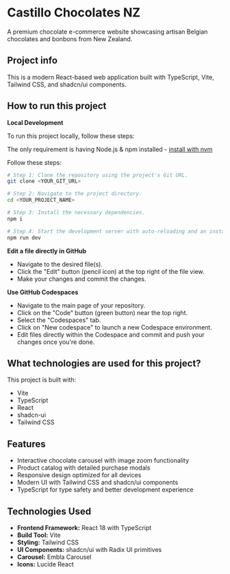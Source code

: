 # Castillo Chocolates NZ

A premium chocolate e-commerce website showcasing artisan Belgian chocolates and bonbons from New Zealand.

## Project info

This is a modern React-based web application built with TypeScript, Vite, Tailwind CSS, and shadcn/ui components.

## How to run this project

**Local Development**

To run this project locally, follow these steps:

The only requirement is having Node.js & npm installed - [install with nvm](https://github.com/nvm-sh/nvm#installing-and-updating)

Follow these steps:

```sh
# Step 1: Clone the repository using the project's Git URL.
git clone <YOUR_GIT_URL>

# Step 2: Navigate to the project directory.
cd <YOUR_PROJECT_NAME>

# Step 3: Install the necessary dependencies.
npm i

# Step 4: Start the development server with auto-reloading and an instant preview.
npm run dev
```

**Edit a file directly in GitHub**

- Navigate to the desired file(s).
- Click the "Edit" button (pencil icon) at the top right of the file view.
- Make your changes and commit the changes.

**Use GitHub Codespaces**

- Navigate to the main page of your repository.
- Click on the "Code" button (green button) near the top right.
- Select the "Codespaces" tab.
- Click on "New codespace" to launch a new Codespace environment.
- Edit files directly within the Codespace and commit and push your changes once you're done.

## What technologies are used for this project?

This project is built with:

- Vite
- TypeScript
- React
- shadcn-ui
- Tailwind CSS

## Features

- Interactive chocolate carousel with image zoom functionality
- Product catalog with detailed purchase modals
- Responsive design optimized for all devices
- Modern UI with Tailwind CSS and shadcn/ui components
- TypeScript for type safety and better development experience

## Technologies Used

- **Frontend Framework:** React 18 with TypeScript
- **Build Tool:** Vite
- **Styling:** Tailwind CSS
- **UI Components:** shadcn/ui with Radix UI primitives
- **Carousel:** Embla Carousel
- **Icons:** Lucide React
